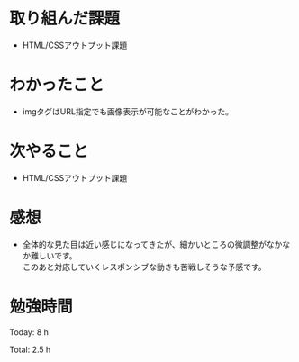 # 取り組んだ課題
- HTML/CSSアウトプット課題

# わかったこと
- imgタグはURL指定でも画像表示が可能なことがわかった。

# 次やること
- HTML/CSSアウトプット課題

# 感想
- 全体的な見た目は近い感じになってきたが、細かいところの微調整がなかなか難しいです。  
このあと対応していくレスポンシブな動きも苦戦しそうな予感です。

# 勉強時間
Today: 8 h

Total: 2.5 h
